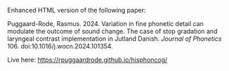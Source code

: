 Enhanced HTML version of the following paper:

Puggaard-Rode, Rasmus. 2024. Variation in fine phonetic detail can modulate the outcome of sound change. The case of stop gradation and laryngeal contrast implementation in Jutland Danish. *Journal of Phonetics* 106. doi:10.1016/j.wocn.2024.101354.

Live here: https://rpuggaardrode.github.io/hisphoncog/
